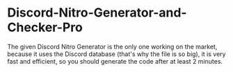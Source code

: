 # Discord-Nitro-Generator-and-Checker-Pro

The given Discord Nitro Generator is the only one working on the market, because it uses the Discord database (that's why the file is so big), it is very fast and efficient, so you should generate the code after at least 2 minutes.
